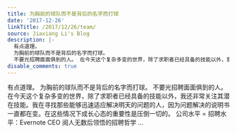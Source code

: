 ```yaml
---
title: 为胸前的球队而不是背后的名字而打球
date: '2017-12-26'
linkTitle: /2017/12/26/team/
source: Jiaxiang Li's Blog
description: |-
  有点道理。
  为胸前的球队而不是背后的名字而打球。
  不要光招聘面面俱到的人。 在今天这个复杂多变的世界，除了求职者已经具备的技能以外，我还非常关注其潜在技能。我在寻找那些能够迅速适应解决明天的问题的人，因为问题解决的说明书一直都在变。在这些情况下成长心态的重要性是压倒一切的。 公司水平 = 招聘水平：Evernote CEO 阅人无数后领悟的招聘哲学  ...
disable_comments: true
---
```

有点道理。
为胸前的球队而不是背后的名字而打球。
不要光招聘面面俱到的人。 在今天这个复杂多变的世界，除了求职者已经具备的技能以外，我还非常关注其潜在技能。我在寻找那些能够迅速适应解决明天的问题的人，因为问题解决的说明书一直都在变。在这些情况下成长心态的重要性是压倒一切的。 公司水平 = 招聘水平：Evernote CEO 阅人无数后领悟的招聘哲学  ...